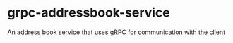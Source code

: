 # grpc-addressbook-service
An address book service that uses gRPC for communication with the client
